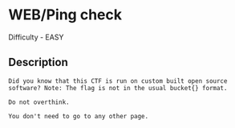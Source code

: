 # WEB/Ping check

Difficulty - EASY

## Description
```
Did you know that this CTF is run on custom built open source software? Note: The flag is not in the usual bucket{} format.

Do not overthink.

You don't need to go to any other page.
```
